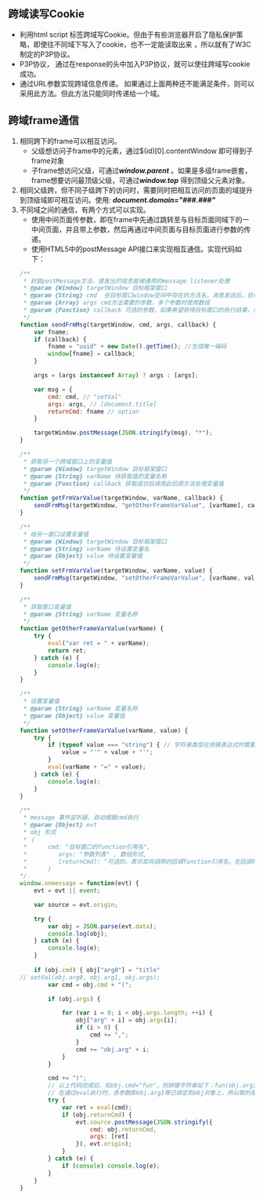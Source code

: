 ## 跨域读写Cookie
+ 利用html script 标签跨域写Cookie。但由于有些浏览器开启了隐私保护策略，即使往不同域下写入了cookie，也不一定能读取出来 ，所以就有了W3C制定的P3P协议。
+ P3P协议， 通过在response的头中加入P3P协议，就可以使往跨域写cookie成功。
+ 通过URL参数实现跨域信息传递。 如果通过上面两种还不能满足条件，则可以采用此方法。但此方法只能同时传递给一个域。

## 跨域frame通信
1. 相同跨下的frame可以相互访问。
    + 父级想访问子frame中的元素，通过$(id)[0].contentWindow 即可得到子frame对象
    + 子frame想访问父级，可通过***window.parent*** 。如果是多级frame嵌套，frame想要访问最顶级父级，可通过***window.top*** 得到顶级父元素对象。
2. 相同父级跨，但不同子级跨下的访问时，需要同时把相互访问的页面的域提升到顶级域即可相互访问。使用: ***document.domain="###.###"***
3. 不同域之间的通信，有两个方式可以实现。
    + 使用中间页面传参数，即在frame中先通过跳转至与目标页面同域下的一中间页面，并且带上参数，然后再通过中间页面与目标页面进行参数的传递。
    + 使用HTML5中的postMessage API接口来实现相互通信。实现代码如下： 
    ```javascript
    /**
     * 封装postMessage方法，使发出的信息能被通用的message listener处理
     * @param {Window} targetWindow 目标框架窗口
     * @param {String} cmd  在目标窗口window空间中存在的方法名，消息发送后，目标窗口执行此名称的方法
     * @param {Array} args cmd方法需要的参数，多个参数时使用数组
     * @param {Function} callback 可选的参数，如果希望获得目标窗口的执行结果，使用此参数，结果返回后自动以返回结果为参数调用此回调方法
     */
    function sendFrmMsg(targetWindow, cmd, args, callback) {
        var fname;
        if (callback) {
            fname = "uuid" + new Date().getTime(); //生成唯一编码 
            window[fname] = callback;
        }

        args = (args instanceof Array) ? args : [args];

        var msg = {
            cmd: cmd, // "setVal"
            args: args, // [document.title]
            returnCmd: fname // option
        }

        targetWindow.postMessage(JSON.stringify(msg), "*");
    }

    /**
     * 获取另一个跨域窗口上的变量值
     * @param {Window} targetWindow 目标框架窗口
     * @param {String} varName 待获取值的变量名称
     * @param {Function} callback 获取成功后调用此回调方法处理变量值
     */
    function getFrmVarValue(targetWindow, varName, callback) {
        sendFrmMsg(targetWindow, "getOtherFrameVarValue", [varName], callback);
    }

    /**
     * 给另一窗口设置变量值
     * @param {Window} targetWindow 目标框架窗口
     * @param {String} varName 待设置变量名
     * @param {Object} value 待设置变量值
     */
    function setFrmVarValue(targetWindow, varName, value) {
        sendFrmMsg(targetWindow, "setOtherFrameVarValue", [varName, value]);
    }

    /**
     * 获取窗口变量值
     * @param {String} varName 变量名称
     */
    function getOtherFrameVarValue(varName) {
        try {
            eval("var ret = " + varName);
            return ret;
        } catch (e) {
            console.log(e);
        }
    }

    /**
     * 设置变量值
     * @param {String} varName 变量名称
     * @param {Object} value 变量值
     */
    function setOtherFrameVarValue(varName, value) {
        try {
            if (typeof value === "string") { // 字符串类型在拼接表达式时需要加引号
                value = "'" + value + "'";
            }
            eval(varName + "=" + value);
        } catch (e) {
            console.log(e);
        }
    }

    /**
     * message 事件监听器，自动根据cmd执行
     * @param {Object} evt
     * obj 形式  
     * ｛
     * 		cmd: "目标窗口的function引用名",
     *         args: "参数列表" , 数组形式,
     *         [returnCmd]: "可选的，表示双向调用的回调function引用名，在回调时"
     *	    ｝
    */
    window.onmessage = function(evt) {
        evt = evt || event;

        var source = evt.origin;

        try {
            var obj = JSON.parse(evt.data);
            console.log(obj);
        } catch (e) {
            console.log(e);
        }
        
        if (obj.cmd) { obj["arg0"] = "title"
    // setVal(obj.arg0, obj.arg1, obj.args);
            var cmd = obj.cmd + "(";

            if (obj.args) {

                for (var i = 0; i < obj.args.length; ++i) {
                    obj["arg" + i] = obj.args[i];
                    if (i > 0) {
                        cmd += ",";
                    }
                    cmd += "obj.arg" + i;
                }
            }

            cmd += ")";
            // 以上代码完成后，如obj.cmd="fun"，则拼接字符串如下：fun(obj.arg1, obj.arg2);
            // 在通过eval执行时，各参数即obj.arg1等已绑定到obj对象上，所以取的是传递过来的参数数组值
            try {
                var ret = eval(cmd);
                if (obj.returnCmd) {
                    evt.source.postMessage(JSON.stringify({
                        cmd: obj.returnCmd,
                        args: [ret]
                    }), evt.origin);
                }
            } catch (e) {
                if (console) console.log(e);
            }
        }
    }
    ```